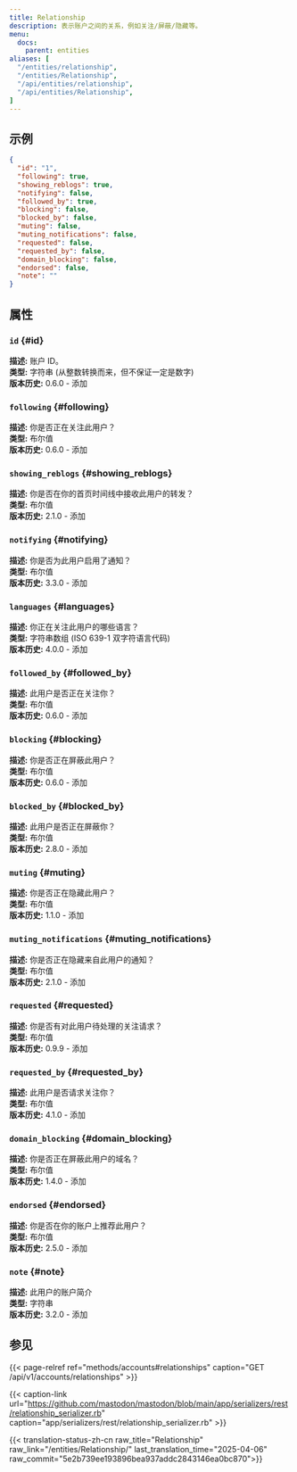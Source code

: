 ```yaml
---
title: Relationship
description: 表示账户之间的关系，例如关注/屏蔽/隐藏等。
menu:
  docs:
    parent: entities
aliases: [
  "/entities/relationship",
  "/entities/Relationship",
  "/api/entities/relationship",
  "/api/entities/Relationship",
]
---
```


## 示例

```json
{
  "id": "1",
  "following": true,
  "showing_reblogs": true,
  "notifying": false,
  "followed_by": true,
  "blocking": false,
  "blocked_by": false,
  "muting": false,
  "muting_notifications": false,
  "requested": false,
  "requested_by": false,
  "domain_blocking": false,
  "endorsed": false,
  "note": ""
}
```

## 属性

### `id` {#id}

**描述:** 账户 ID。\
**类型:** 字符串 (从整数转换而来，但不保证一定是数字)\
**版本历史:**
0.6.0 - 添加

### `following` {#following}

**描述:** 你是否正在关注此用户？\
**类型:** 布尔值\
**版本历史:**
0.6.0 - 添加

### `showing_reblogs` {#showing_reblogs}

**描述:** 你是否在你的首页时间线中接收此用户的转发？\
**类型:** 布尔值\
**版本历史:**
2.1.0 - 添加

### `notifying` {#notifying}

**描述:** 你是否为此用户启用了通知？\
**类型:** 布尔值\
**版本历史:**
3.3.0 - 添加

### `languages` {#languages}

**描述:** 你正在关注此用户的哪些语言？\
**类型:** 字符串数组 (ISO 639-1 双字符语言代码)\
**版本历史:**
4.0.0 - 添加

### `followed_by` {#followed_by}

**描述:** 此用户是否正在关注你？\
**类型:** 布尔值\
**版本历史:**
0.6.0 - 添加

### `blocking` {#blocking}

**描述:** 你是否正在屏蔽此用户？\
**类型:** 布尔值\
**版本历史:**
0.6.0 - 添加

### `blocked_by` {#blocked_by}

**描述:** 此用户是否正在屏蔽你？\
**类型:** 布尔值\
**版本历史:**
2.8.0 - 添加

### `muting` {#muting}

**描述:** 你是否正在隐藏此用户？\
**类型:** 布尔值\
**版本历史:**
1.1.0 - 添加

### `muting_notifications` {#muting_notifications}

**描述:** 你是否正在隐藏来自此用户的通知？\
**类型:** 布尔值\
**版本历史:**
2.1.0 - 添加

### `requested` {#requested}

**描述:** 你是否有对此用户待处理的关注请求？\
**类型:** 布尔值\
**版本历史:**
0.9.9 - 添加

### `requested_by` {#requested_by}

**描述:** 此用户是否请求关注你？\
**类型:** 布尔值\
**版本历史:**
4.1.0 - 添加

### `domain_blocking` {#domain_blocking}

**描述:** 你是否正在屏蔽此用户的域名？\
**类型:** 布尔值\
**版本历史:**
1.4.0 - 添加

### `endorsed` {#endorsed}

**描述:** 你是否在你的账户上推荐此用户？\
**类型:** 布尔值\
**版本历史:**
2.5.0 - 添加

### `note` {#note}

**描述:** 此用户的账户简介\
**类型:** 字符串\
**版本历史:**
3.2.0 - 添加

## 参见

{{< page-relref ref="methods/accounts#relationships" caption="GET /api/v1/accounts/relationships" >}}

{{< caption-link url="https://github.com/mastodon/mastodon/blob/main/app/serializers/rest/relationship_serializer.rb" caption="app/serializers/rest/relationship_serializer.rb" >}}

{{< translation-status-zh-cn raw_title="Relationship" raw_link="/entities/Relationship/" last_translation_time="2025-04-06" raw_commit="5e2b739ee193896bea937addc2843146ea0bc870">}}
